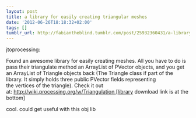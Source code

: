 ```yaml
---
layout: post
title: a library for easily creating triangular meshes
date: '2012-06-26T18:18:32+02:00'
tags: []
tumblr_url: http://fabiantheblind.tumblr.com/post/25932360431/a-library-for-easily-creating-triangular-meshes
---
```

jtoprocessing:


Found an awesome library for easily creating meshes. All you have to do is pass their triangulate method an ArrayList of PVector objects, and you get an ArrayList of Triangle objects back (The Triangle class if part of the library. It simply holds three public PVector fields representing the vertices of the triangle). Check it out at: http://wiki.processing.org/w/Triangulation [library download link is at the bottom]




cool. could get useful with this obj lib
